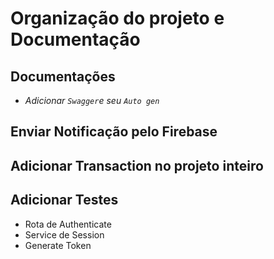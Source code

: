 # Organização do projeto e Documentação

## Documentações

- _Adicionar `Swagger`e seu `Auto gen`_

## Enviar Notificação pelo Firebase

## Adicionar Transaction no projeto inteiro

## Adicionar Testes

- Rota de Authenticate
- Service de Session
- Generate Token
